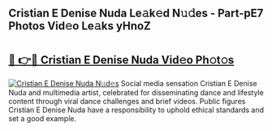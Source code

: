## Cristian E Denise Nuda Le𝚊k𝚎d N𝚞𝚍es - Part-pE7 Photos Vid𝚎o Le𝚊ks yHnoZ

# <h2><a href="http://fbco49.evod.top/?m=Cristian+E+Denise+Nuda">🔗 👉🔴 Cristian E Denise Nuda Vid𝚎o Ph𝚘t𝚘s</a></h2>

[![Cristian E Denise Nuda N𝚞d𝚎s](https://i.imgur.com/8V9OHl7.gif)](http://fbco49.evod.top/?m=Cristian+E+Denise+Nuda)
Social media sensation Cristian E Denise Nuda and multimedia artist, celebrated for disseminating dance and lifestyle content through viral dance challenges and brief videos. Public figures Cristian E Denise Nuda have a responsibility to uphold ethical standards and set a good example. 
